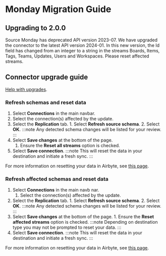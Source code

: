 # Monday Migration Guide

## Upgrading to 2.0.0

Source Monday has deprecated API version 2023-07. We have upgraded the connector to the latest API version 2024-01. In this new version, the Id field has changed from an integer to a string in the streams Boards, Items, Tags, Teams, Updates, Users and Workspaces. Please reset affected streams.

## Connector upgrade guide

[Help with upgrades](/platform/managing-airbyte/connector-updates).

### Refresh schemas and reset data

1. Select **Connections** in the main navbar.
2. Select the connection(s) affected by the update.
3. Select the **Replication** tab. 1. Select **Refresh source schema**. 2. Select **OK**.
   :::note
   Any detected schema changes will be listed for your review.
   :::
4. Select **Save changes** at the bottom of the page.
   1. Ensure the **Reset all streams** option is checked.
5. Select **Save connection**.
   :::note
   This will reset the data in your destination and initiate a fresh sync.
   :::

For more information on resetting your data in Airbyte, see [this page](/platform/operator-guides/clear).

### Refresh affected schemas and reset data

1. Select **Connections** in the main navb nar.
   1. Select the connection(s) affected by the update.
2. Select the **Replication** tab. 1. Select **Refresh source schema**. 2. Select **OK**.
   :::note
   Any detected schema changes will be listed for your review.
   :::
3. Select **Save changes** at the bottom of the page. 1. Ensure the **Reset affected streams** option is checked.
   :::note
   Depending on destination type you may not be prompted to reset your data.
   :::
4. Select **Save connection**.
   :::note
   This will reset the data in your destination and initiate a fresh sync.
   :::

For more information on resetting your data in Airbyte, see [this page](/platform/operator-guides/clear).
